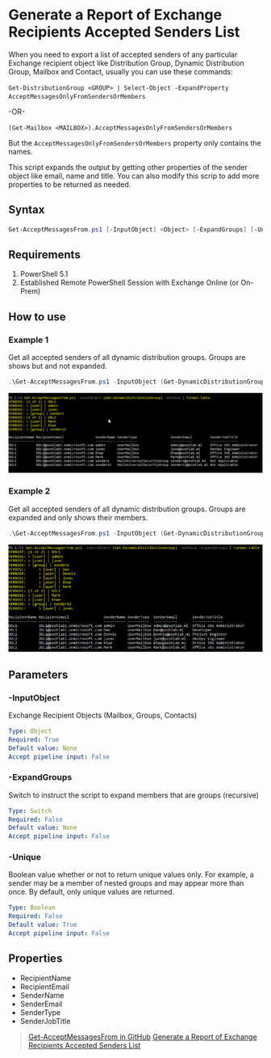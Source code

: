 # Generate a Report of Exchange Recipients Accepted Senders List

When you need to export a list of accepted senders of any particular Exchange recipient object like Distribution Group, Dynamic Distribution Group, Mailbox and Contact, usually you can use these commands:

`Get-DistributionGroup <GROUP> | Select-Object -ExpandProperty AcceptMessagesOnlyFromSendersOrMembers`

-OR-

`(Get-Mailbox <MAILBOX>).AcceptMessagesOnlyFromSendersOrMembers`

But the `AcceptMessagesOnlyFromSendersOrMembers` property only contains the names.

This script expands the output by getting other properties of the sender object like email, name and title.
You can also modify this scrip to add more properties to be returned as needed.

## Syntax

```PowerShell
Get-AcceptMessagesFrom.ps1 [-InputObject] <Object> [-ExpandGroups] [-Unique <bool>] [<CommonParameters>]
```

## Requirements

1. PowerShell 5.1
2. Established Remote PowerShell Session with Exchange Online (or On-Prem)

## How to use

### Example 1

Get all accepted senders of all dynamic distribution groups. Groups are shows but and not expanded.

```PowerShell
.\Get-AcceptMessagesFrom.ps1 -InputObject (Get-DynamicDistributionGroup DDL1) -verbose
```

![Example 1](https://github.com/junecastillote/Get-AcceptMessagesFrom/blob/master/images/Example1.png)

### Example 2

Get all accepted senders of all dynamic distribution groups. Groups are expanded and only shows their members.

```PowerShell
.\Get-AcceptMessagesFrom.ps1 -InputObject (Get-DynamicDistributionGroup) -Verbose -ExpandGroups | Format-Table
```

![Example 2](https://github.com/junecastillote/Get-AcceptMessagesFrom/blob/master/images/Example2.png)

## Parameters

### -InputObject

Exchange Recipient Objects (Mailbox, Groups, Contacts)

```yaml
Type: Object
Required: True
Default value: None
Accept pipeline input: False
```

### -ExpandGroups

Switch to instruct the script to expand members that are groups (recursive)

```yaml
Type: Switch
Required: False
Default value: None
Accept pipeline input: False
```

### -Unique

Boolean value whether or not to return unique values only. For example, a sender may be a member of nested groups and may appear more than once. By default, only unique values are returned.

```yaml
Type: Boolean
Required: False
Default value: True
Accept pipeline input: False
```

## Properties

* RecipientName
* RecipientEmail
* SenderName
* SenderEmail
* SenderType
* SenderJobTitle

> [Get-AcceptMessagesFrom in GitHub](https://github.com/junecastillote/Get-AcceptMessagesFrom)
> [Generate a Report of Exchange Recipients Accepted Senders List]()

